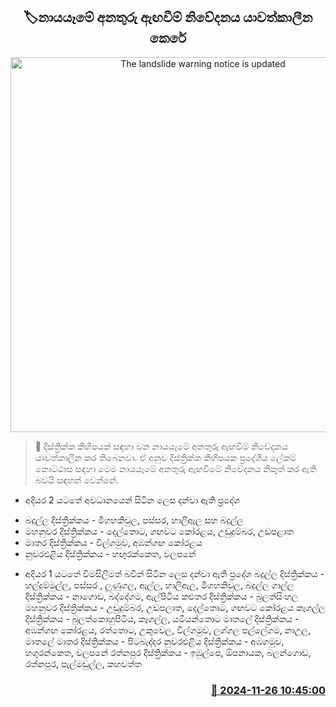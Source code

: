<p align='center'><b><h2 align='center' title='The landslide warning notice is updated'>🏷නායයෑමේ අනතුරු ඇඟවීම් නිවේදනය යාවත්කාලීන කෙරේ</h2></b></p>
<p align='center'><img src='https://helakuru.sgp1.cdn.digitaloceanspaces.com/esana/images/lib/landslides-new[1].jpg' width='600' alt='The landslide warning notice is updated'></p>

>📝 දිස්ත්‍රික්ක කිහිපයක් සඳහා වන නායයෑමේ අනතුරු ඇඟවීම් නිවේදනය යාවත්කාලීන කර තිබෙනවා.
ඒ අනුව දිස්ත්‍රික්ක කිහිපයක ප්‍රදේශීය ලේකම් කොට්ඨාස සඳහා මෙම නායයෑමේ අනතුරු ඇඟවීමේ නිවේදනය නිකුත් කර ඇති බවයි සඳහන් වෙන්නේ.
 
- අදියර 2 යටතේ අවධානයෙන් සිටින ලෙස දන්වා ඇති ප්‍රදේශ
* බදුල්ල දිස්ත්‍රික්කය - මීගහකිවුල, පස්සර, හාලිඇල සහ බදුල්ල
* මහනුවර දිස්ත්‍රික්කය - දෙල්තොට, ගඟවට කෝරළය, උඩුදුම්බර, උඩපළාත
* මාතර දිස්ත්‍රික්කය - විල්ගමුව, අඹන්ගඟ කෝරළය
* නුවරඑළිය දිස්ත්‍රික්කය - හඟුරක්කෙත, වලපනේ
 
- අදියර 1 යටතේ විමසිලිමත් බවින් සිටින ලෙස දන්වා ඇති ප්‍රදේශ
බදුල්ල දිස්ත්‍රික්කය - හල්දුම්මුල්ල, පස්සර , ලුණුගල, ඇල්ල, හාලිඇල, මීගහකිවුල, බදුල්ල
ගාල්ල දිස්ත්‍රික්කය - නාගොඩ, බද්දේගම, ඇල්පිටිය
කළුතර දිස්ත්‍රික්කය - බුලත්සිංහල
මහනුවර දිස්ත්‍රික්කය - උඩුදුම්බර, උඩපලාත, දෙල්තොට, ගඟවට කෝරළය
කෑගල්ල දිස්ත්‍රික්කය - බුලත්කොහුපිටිය, කෑගල්ල, යටියන්තොට
මාතලේ දිස්ත්‍රික්කය - අඹන්ගඟ කෝරළය, රත්තොට, උකුවෙල, ⁠විල්ගමුව, ලග්ගල පල්ලේගම, ⁠නාඋල, මාතලේ
මාතර දිස්ත්‍රික්කය - පිටබැද්දර
නුවරඑළිය දිස්ත්‍රික්කය - අඹගමුව, හගුරන්කෙත, ⁠වලපනේ
රත්නපුර දිස්ත්‍රික්කය - ඉඹුල්පෙ, ඕපනායක, බලන්ගොඩ, රත්නපුර, පැල්මඩුල්ල, කහවත්ත


<h3 align='right'><a href='https://www.helakuru.lk/esana/p/105441/'>📅 2024-11-26 10:45:00</a></h3>
